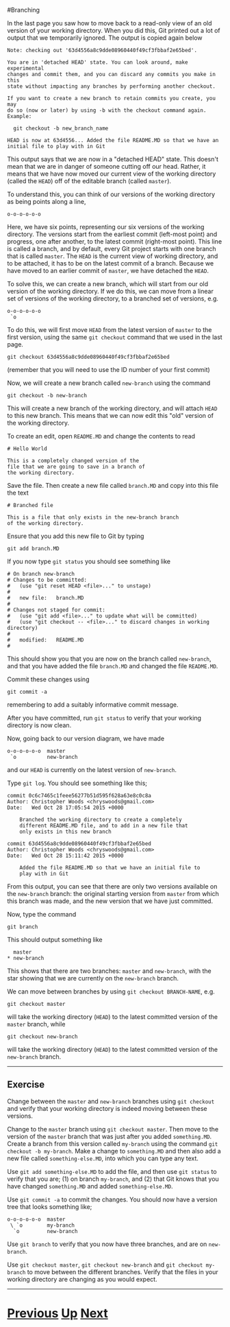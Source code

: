 #Branching

In the last page you saw how to move back to a read-only view of an
old version of your working directory. When you did this, Git printed
out a lot of output that we temporarily ignored. The output is copied
again below

```
Note: checking out '63d4556a8c9dde08960440f49cf3fbbaf2e65bed'.

You are in 'detached HEAD' state. You can look around, make experimental
changes and commit them, and you can discard any commits you make in this
state without impacting any branches by performing another checkout.

If you want to create a new branch to retain commits you create, you may
do so (now or later) by using -b with the checkout command again. Example:

  git checkout -b new_branch_name

HEAD is now at 63d4556... Added the file README.MD so that we have an initial file to play with in Git
```

This output says that we are now in a "detached HEAD" state. This doesn't
mean that we are in danger of someone cutting off our head. Rather, it means
that we have now moved our current view of the working directory (called the `HEAD`)
off of the editable branch (called `master`).

To understand this, you can think of our versions of the working directory
as being points along a line,

```
o-o-o-o-o-o
```

Here, we have six points, representing our six versions of the working directory.
The versions start from the earliest commit (left-most point) and progress, one
after another, to the latest commit (right-most point). This line is called
a branch, and by default, every Git project starts with one branch that is called
`master`. The `HEAD` is the current view of working directory, and to be attached,
it has to be on the latest commit of a branch. Because we have moved to an earlier
commit of `master`, we have detached the `HEAD`.

To solve this, we can create a new branch, which will start from our old version
of the working directory. If we do this, we can move from a linear set of versions
of the working directory, to a branched set of versions, e.g.

```
o-o-o-o-o-o
 `o
```

To do this, we will first move `HEAD` from the latest version of `master` to
the first version, using the same `git checkout` command that we used in the 
last page.

```
git checkout 63d4556a8c9dde08960440f49cf3fbbaf2e65bed
```

(remember that you will need to use the ID number of your first commit)

Now, we will create a new branch called `new-branch` using the command

```
git checkout -b new-branch
```

This will create a new branch of the working directory, and will attach
`HEAD` to this new branch. This means that we can now edit this "old" 
version of the working directory.

To create an edit, open `README.MD` and change the contents to read

```
# Hello World

This is a completely changed version of the
file that we are going to save in a branch of
the working directory.
```

Save the file. Then create a new file called `branch.MD` and copy
into this file the text

```
# Branched file

This is a file that only exists in the new-branch branch
of the working directory.
```

Ensure that you add this new file to Git by typing

```
git add branch.MD
```

If you now type `git status` you should see something like

```
# On branch new-branch
# Changes to be committed:
#   (use "git reset HEAD <file>..." to unstage)
#
#	new file:   branch.MD
#
# Changes not staged for commit:
#   (use "git add <file>..." to update what will be committed)
#   (use "git checkout -- <file>..." to discard changes in working directory)
#
#	modified:   README.MD
#
```

This should show you that you are now on the branch called `new-branch`, and
that you have added the file `branch.MD` and changed the file `README.MD`.

Commit these changes using

```
git commit -a
```

remembering to add a suitably informative commit message.

After you have committed, run `git status` to verify that your
working directory is now clean.

Now, going back to our version diagram, we have made

```
o-o-o-o-o-o  master
 `o          new-branch
```

and our `HEAD` is currently on the latest version of `new-branch`.

Type `git log`. You should see something like this;

```
commit 0c6c7465c1feee56277b51d595f628a63e8c0c8a
Author: Christopher Woods <chryswoods@gmail.com>
Date:   Wed Oct 28 17:05:54 2015 +0000

    Branched the working directory to create a completely
    different README.MD file, and to add in a new file that
    only exists in this new branch

commit 63d4556a8c9dde08960440f49cf3fbbaf2e65bed
Author: Christopher Woods <chryswoods@gmail.com>
Date:   Wed Oct 28 15:11:42 2015 +0000

    Added the file README.MD so that we have an initial file to
    play with in Git
```

From this output, you can see that there are only two versions
available on the `new-branch` branch: the original starting version
from `master` from which this branch was made, and the new version
that we have just committed.

Now, type the command

```
git branch
```

This should output something like

```
  master
* new-branch
```

This shows that there are two branches: `master` and `new-branch`, with
the star showing that we are currently on the `new-branch` branch.

We can move between branches by using `git checkout BRANCH-NAME`, e.g.

```
git checkout master
```

will take the working directory (`HEAD`) to the latest committed version of the `master` branch, while

```
git checkout new-branch
```

will take the working directory (`HEAD`) to the latest committed version of the `new-branch` branch.

***

## Exercise

Change between the `master` and `new-branch` branches using `git checkout` and
verify that your working directory is indeed moving between these versions.

Change to the `master` branch using `git checkout master`. Then move to the version
of the `master` branch that was just after you added `something.MD`. Create
a branch from this version called `my-branch` using the command
`git checkout -b my-branch`. Make a change to `something.MD` and
then also add a new file called `something-else.MD`, into which you can type any
text.

Use `git add something-else.MD` to add the file, and then use `git status` to 
verify that you are; (1) on branch `my-branch`, and (2) that Git knows that you have
changed `something.MD` and added `something-else.MD`.

Use `git commit -a` to commit the changes. You should now have a version tree
that looks something like;

```
o-o-o-o-o-o  master
 \ `o        my-branch
  `o         new-branch
```

Use `git branch` to verify that you now have three branches, and are on `new-branch`.

Use `git checkout master`, `git checkout new-branch` and `git checkout my-branch`
to move between the different branches. Verify that the files in your working directory
are changing as you would expect.

***

# [Previous](versions.md) [Up](README.md) [Next](renaming.md)

